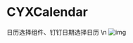 # CYXCalendar
日历选择组件、钉钉日期选择日历 \n
![img](https://github.com/SionChen/CYXCalendar/blob/master/QQ20190730-112654-HD.gif)
